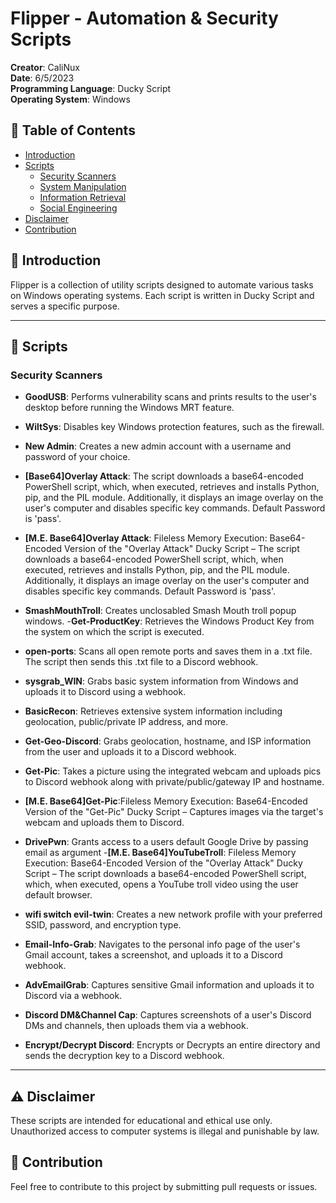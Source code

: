# Flipper - Automation & Security Scripts
**Creator**: CaliNux  
**Date**: 6/5/2023  
**Programming Language**: Ducky Script  
**Operating System**: Windows  

## 📌 Table of Contents
- [Introduction](#introduction)
- [Scripts](#scripts)
    - [Security Scanners](#security-scanners)
    - [System Manipulation](#system-manipulation)
    - [Information Retrieval](#information-retrieval)
    - [Social Engineering](#social-engineering)
- [Disclaimer](#disclaimer)
- [Contribution](#contribution)

## 📜 Introduction

Flipper is a collection of utility scripts designed to automate various tasks on Windows operating systems. Each script is written in Ducky Script and serves a specific purpose.

---

## 📜 Scripts

### Security Scanners
- **GoodUSB**: Performs vulnerability scans and prints results to the user's desktop before running the Windows MRT feature.

- **WiltSys**: Disables key Windows protection features, such as the firewall.
- **New Admin**: Creates a new admin account with a username and password of your choice.
- **[Base64]Overlay Attack**: The script downloads a base64-encoded PowerShell script, which, when executed, retrieves and installs Python, pip, and the PIL module. Additionally, it displays an image overlay on the user's computer and disables specific key commands. Default Password is 'pass'.
- **[M.E. Base64]Overlay Attack**: Fileless Memory Execution: Base64-Encoded Version of the "Overlay Attack" Ducky Script – The script downloads a base64-encoded PowerShell script, which, when executed, retrieves and installs Python, pip, and the PIL module. Additionally, it displays an image overlay on the user's computer and disables specific key commands. Default Password is 'pass'.
- **SmashMouthTroll**: Creates unclosabled Smash Mouth troll popup windows.
-**Get-ProductKey**: Retrieves the Windows Product Key from the system on which the script is executed.
- **open-ports**: Scans all open remote ports and saves them in a .txt file. The script then sends this .txt file to a Discord webhook.
- **sysgrab_WIN**: Grabs basic system information from Windows and uploads it to Discord using a webhook.
- **BasicRecon**: Retrieves extensive system information including geolocation, public/private IP address, and more.
- **Get-Geo-Discord**: Grabs geolocation, hostname, and ISP information from the user and uploads it to a Discord webhook.
- **Get-Pic**: Takes a picture using the integrated webcam and uploads pics to Discord webhook along with private/public/gateway IP and hostname.
- **[M.E. Base64]Get-Pic**:Fileless Memory Execution: Base64-Encoded Version of the "Get-Pic" Ducky Script – Captures images via the target's webcam and uploads them to Discord.
- **DrivePwn**: Grants access to a users default Google Drive by passing email as argument
-**[M.E. Base64]YouTubeTroll**: Fileless Memory Execution: Base64-Encoded Version of the "Overlay Attack" Ducky Script – The script downloads a base64-encoded PowerShell script, which, when executed, opens a YouTube troll video using the user default browser.
- **wifi switch evil-twin**: Creates a new network profile with your preferred SSID, password, and encryption type.
- **Email-Info-Grab**: Navigates to the personal info page of the user's Gmail account, takes a screenshot, and uploads it to a Discord webhook.
- **AdvEmailGrab**: Captures sensitive Gmail information and uploads it to Discord via a webhook.
- **Discord DM&Channel Cap**: Captures screenshots of a user's Discord DMs and channels, then uploads them via a webhook.
- **Encrypt/Decrypt Discord**: Encrypts or Decrypts an entire directory and sends the decryption key to a Discord webhook.

---

## ⚠️ Disclaimer

These scripts are intended for educational and ethical use only. Unauthorized access to computer systems is illegal and punishable by law.

## 🤝 Contribution

Feel free to contribute to this project by submitting pull requests or issues.

